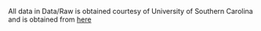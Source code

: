 All data in Data/Raw is obtained courtesy of University of Southern Carolina and is obtained from [here](https://people.math.sc.edu/Burkardt/data/bmp/bmp.html)
